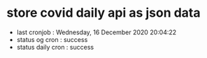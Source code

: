 # store covid daily api as json data

- last cronjob : Wednesday, 16 December 2020 20:04:22
- status og cron : success
- status daily cron : success
      
      